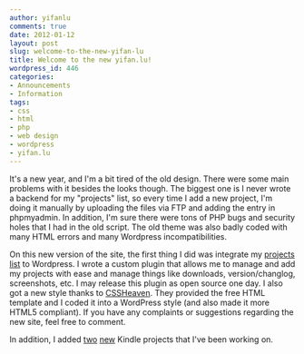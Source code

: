 ```yaml
---
author: yifanlu
comments: true
date: 2012-01-12
layout: post
slug: welcome-to-the-new-yifan-lu
title: Welcome to the new yifan.lu!
wordpress_id: 446
categories:
- Announcements
- Information
tags:
- css
- html
- php
- web design
- wordpress
- yifan.lu
---
```


It's a new year, and I'm a bit tired of the old design. There were some main problems with it besides the looks though. The biggest one is I never wrote a backend for my "projects" list, so every time I add a new project, I'm doing it manually by uploading the files via FTP and adding the entry in phpmyadmin. In addition, I'm sure there were tons of PHP bugs and security holes that I had in the old script. The old theme was also badly coded with many HTML errors and many Wordpress incompatibilities.

On this new version of the site, the first thing I did was integrate my [projects list](/projects/) to Wordpress. I wrote a custom plugin that allows me to manage and add my projects with ease and manage things like downloads, version/changlog, screenshots, etc. I may release this plugin as open source one day. I also got a new style thanks to [CSSHeaven](http://www.cssheaven.org). They provided the free HTML template and I coded it into a WordPress style (and also made it more HTML5 compliant). If you have any complaints or suggestions regarding the new site, feel free to comment.

In addition, I added [two](/p/kindlelauncher/) [new](/p/kindletool/) Kindle projects that I've been working on.
